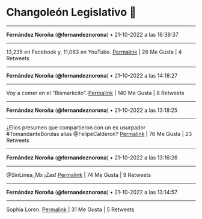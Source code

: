 # Changoleón Legislativo 🙈
*****
**Fernández Noroña** (**@fernandeznorona**) • 21-10-2022 a las 16:39:37
*****
13,235 en Facebook y, 11,063 en YouTube.
[Permalink](https://twitter.com/fernandeznorona/status/1583619046011871232) | 26 Me Gusta | 4 Retweets
*****
**Fernández Noroña** (**@fernandeznorona**) • 21-10-2022 a las 14:18:27
*****
Voy a comer en el “Bismarkcito”.
[Permalink](https://twitter.com/fernandeznorona/status/1583583521972494337) | 140 Me Gusta | 8 Retweets
*****
**Fernández Noroña** (**@fernandeznorona**) • 21-10-2022 a las 13:18:25
*****
¿Ellos presumen que compartieron con un ex usurpador #TomandanteBorolas alias @FelipeCalderon?
[Permalink](https://twitter.com/fernandeznorona/status/1583568414030721025) | 76 Me Gusta | 23 Retweets
*****
**Fernández Noroña** (**@fernandeznorona**) • 21-10-2022 a las 13:16:26
*****
@SinLinea_Mx ¡Zas!
[Permalink](https://twitter.com/fernandeznorona/status/1583567915210579969) | 74 Me Gusta | 9 Retweets
*****
**Fernández Noroña** (**@fernandeznorona**) • 21-10-2022 a las 13:14:57
*****
Sophia Loren.
[Permalink](https://twitter.com/fernandeznorona/status/1583567541451952128) | 31 Me Gusta | 5 Retweets